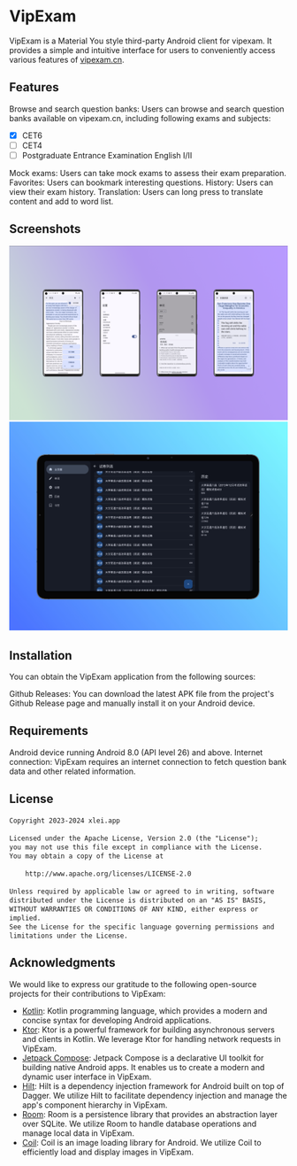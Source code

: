 # VipExam

VipExam is a Material You style third-party Android client for vipexam. It provides a simple and
intuitive interface for users to conveniently access various features
of [vipexam.cn](https://vipexam.cn).

## Features

Browse and search question banks: Users can browse and search question banks available on
vipexam.cn, including following exams and subjects:

- [x] CET6
- [ ] CET4
- [ ] Postgraduate Entrance Examination English I/II

Mock exams: Users can take mock exams to assess their exam preparation.
Favorites: Users can bookmark interesting questions.
History: Users can view their exam history.
Translation: Users can long press to translate content and add to word list.

## Screenshots

![screenshot1](./screenshots/screenshot1.png)
![screenshot2](./screenshots/screenshot2.jpeg)

## Installation

You can obtain the VipExam application from the following sources:

Github Releases: You can download the latest APK file from the project's Github Release page and
manually install it on your Android device.

## Requirements

Android device running Android 8.0 (API level 26) and above.
Internet connection: VipExam requires an internet connection to fetch question bank data and other
related information.

## License

```plaintext
Copyright 2023-2024 xlei.app

Licensed under the Apache License, Version 2.0 (the "License");
you may not use this file except in compliance with the License.
You may obtain a copy of the License at

    http://www.apache.org/licenses/LICENSE-2.0

Unless required by applicable law or agreed to in writing, software
distributed under the License is distributed on an "AS IS" BASIS,
WITHOUT WARRANTIES OR CONDITIONS OF ANY KIND, either express or implied.
See the License for the specific language governing permissions and
limitations under the License.
```

## Acknowledgments

We would like to express our gratitude to the following open-source projects for their contributions
to VipExam:

- [Kotlin](https://kotlinlang.org/): Kotlin programming language, which provides a modern and
  concise syntax for developing Android applications.
- [Ktor](https://ktor.io/): Ktor is a powerful framework for building asynchronous servers and
  clients in Kotlin. We leverage Ktor for handling network requests in VipExam.
- [Jetpack Compose](https://developer.android.com/jetpack/compose): Jetpack Compose is a declarative
  UI toolkit for building native Android apps. It enables us to create a modern and dynamic user
  interface in VipExam.
- [Hilt](https://dagger.dev/hilt/): Hilt is a dependency injection framework for Android built on
  top of Dagger. We utilize Hilt to facilitate dependency injection and manage the app's component
  hierarchy in VipExam.
- [Room](https://developer.android.com/jetpack/androidx/releases/room): Room is a persistence
  library that provides an abstraction layer over SQLite. We utilize Room to handle database
  operations and manage local data in VipExam.
- [Coil](https://coil-kt.github.io/coil/): Coil is an image loading library for Android. We utilize
  Coil to efficiently load and display images in VipExam.
  